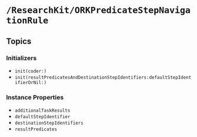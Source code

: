 # ``/ResearchKit/ORKPredicateStepNavigationRule``

<!-- The content below this line is auto-generated and is redundant. You should either incorporate it into your content above this line or delete it. -->

## Topics

### Initializers

- ``init(coder:)``
- ``init(resultPredicatesAndDestinationStepIdentifiers:defaultStepIdentifierOrNil:)``

### Instance Properties

- ``additionalTaskResults``
- ``defaultStepIdentifier``
- ``destinationStepIdentifiers``
- ``resultPredicates``